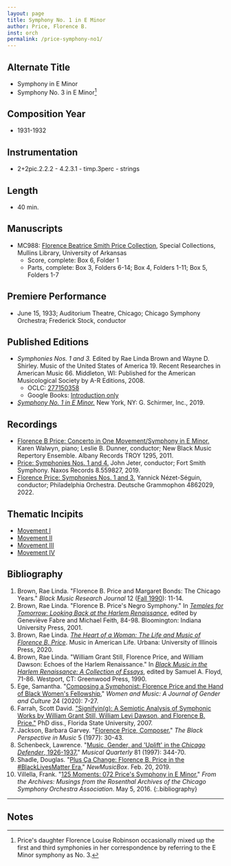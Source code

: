 ```yaml
---
layout: page
title: Symphony No. 1 in E Minor
author: Price, Florence B.
inst: orch
permalink: /price-symphony-no1/
---
```


## Alternate Title
- Symphony in E Minor
- Symphony No. 3 in E Minor[^fn1]

## Composition Year
- 1931-1932

## Instrumentation
- 2+2pic.2.2.2 - 4.2.3.1 - timp.3perc - strings

## Length
- 40 min.

## Manuscripts
- MC988: <a href="https://uark.as.atlas-sys.com/repositories/2/resources/1419" target="_blank">Florence Beatrice Smith Price Collection</a>, Special Collections, Mullins Library, University of Arkansas
    * Score, complete: Box 6, Folder 1
    * Parts, complete: Box 3, Folders 6-14; Box 4, Folders 1-11; Box 5, Folders 1-7

## Premiere Performance
- June 15, 1933; Auditorium Theatre, Chicago; Chicago Symphony Orchestra; Frederick Stock, conductor

## Published Editions
- *Symphonies Nos. 1 and 3.* Edited by Rae Linda Brown and Wayne D. Shirley. Music of the United States of America 19. Recent Researches in American Music 66. Middleton, WI: Published for the American Musicological Society by A-R Editions, 2008.
    * OCLC: <a href="https://www.worldcat.org/title/277150358" target="_blank">277150358</a>
    * Google Books: <a href="https://www.google.com/books/edition/Symphonies_nos_1_and_3/9lzwS6YzrG8C" target="_blank">Introduction only</a>
- <a href="https://www.wisemusicclassical.com/work/58893/Symphony-No-1-in-E-minor--Florence-Price/" target="_blank">*Symphony No. 1 in E Minor.*</a> New York, NY: G. Schirmer, Inc., 2019.

## Recordings
- <a href="https://www.albanyrecords.com/mm5/merchant.mvc?Screen=PROD&Product_Code=TROY1295" target="_blank">Florence B Price: Concerto in One Movement/Symphony in E Minor.</a> Karen Walwyn, piano; Leslie B. Dunner, conductor; New Black Music Repertory Ensemble. Albany Records TROY 1295, 2011.
- <a href="https://www.naxos.com/CatalogueDetail/?id=8.559827" target="_blank">Price: Symphonies Nos. 1 and 4.</a> John Jeter, conductor; Fort Smith Symphony. Naxos Records 8.559827, 2019.
- <a href="https://www.deutschegrammophon.com/en/catalogue/products/price-symphonies-nos-1-3-nezet-seguin-12476" target="_blank">Florence Price: Symphonies Nos. 1 and 3.</a> Yannick Nézet-Séguin, conductor; Philadelphia Orchestra. Deutsche Grammophon 4862029, 2022.

## Thematic Incipits
- [Movement I](https://dwshadle.github.io/test/price-symphony-no1/mvt1)
- [Movement II](https://dwshadle.github.io/test/price-symphony-no1/mvt2)
- [Movement III](https://dwshadle.github.io/test/price-symphony-no1/mvt3)
- [Movement IV](https://dwshadle.github.io/test/price-symphony-no1/mvt4)

## Bibliography
1. Brown, Rae Linda. "Florence B. Price and Margaret Bonds: The Chicago Years." *Black Music Research Journal* 12 (<a href="https://digitalcommons.colum.edu/cbmrnews/31/" target="_blank">Fall 1990</a>): 11-14.
2. Brown, Rae Linda. "Florence B. Price's Negro Symphony." In <a href="https://www.worldcat.org/title/44811631" target="_blank">*Temples for Tomorrow: Looking Back at the Harlem Renaissance*</a>, edited by Geneviève Fabre and Michael Feith, 84-98. Bloomington: Indiana University Press, 2001.
3. Brown, Rae Linda. <a href="https://www.worldcat.org/title/1122800180" target="_blank">*The Heart of a Woman: The Life and Music of Florence B. Price*</a>. Music in American Life. Urbana: University of Illinois Press, 2020.
4. Brown, Rae Linda. "William Grant Still, Florence Price, and William Dawson: Echoes of the Harlem Renaissance." In <a href="https://www.worldcat.org/title/19779051" target="_blank">*Black Music in the Harlem Renaissance: A Collection of Essays*</a>, edited by Samuel A. Floyd, 71-86. Westport, CT: Greenwood Press, 1990.
5. Ege, Samantha. "<a href="https://doi.org/10.1353/wam.2020.0010" target="_blank">Composing a Symphonist: Florence Price and the Hand of Black Women's Fellowship.</a>" *Women and Music: A Journal of Gender and Culture* 24 (2020): 7-27.
6. Farrah, Scott David. <a href="http://purl.flvc.org/fsu/fd/FSU_migr_etd-4499" target="_blank">"Signifyin(g): A Semiotic Analysis of Symphonic Works by William Grant Still, William Levi Dawson, and Florence B. Price."</a> PhD diss., Florida State University, 2007.
7. Jackson, Barbara Garvey. "<a href="https://doi.org/10.2307/1214357" target="_blank">Florence Price, Composer.</a>" *The Black Perspective in Music* 5 (1977): 30-43.
8. Schenbeck, Lawrence. "<a href="https://doi.org/10.1093/mq/81.3.344" target="_blank">Music, Gender, and 'Uplift' in the *Chicago Defender*, 1926-1937.</a>" *Musical Quarterly* 81 (1997): 344-70.
9. Shadle, Douglas. "<a href="https://newmusicusa.org/nmbx/plus-ca-change-florence-b-price-in-the-blacklivesmatter-era/" target="_blank">Plus Ça Change: Florence B. Price in the #BlackLivesMatter Era.</a>" *NewMusicBox*. Feb. 20, 2019.
10. Villella, Frank. "<a href="https://csoarchives.wordpress.com/2016/05/05/125-moments-072-prices-symphony-in-e-minor/" target="_blank">125 Moments: 072 Price's Symphony in E Minor.</a>" *From the Archives: Musings from the Rosenthal Archives of the Chicago Symphony Orchestra Association*. May 5, 2016.
{:.bibliography}

---

## Notes
[^fn1]: Price's daughter Florence Louise Robinson occasionally mixed up the first and third symphonies in her correspondence by referring to the E Minor symphony as No. 3.
